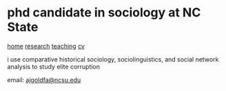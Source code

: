 # phd candidate in sociology at NC State

[home](adamjgoldfarb.github.io) [research]() [teaching]() [cv](goldfarbCV.pdf)

i use comparative historical sociology, sociolinguistics, and social network analysis to study elite corruption

email: ajgoldfa@ncsu.edu
